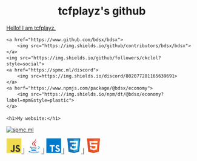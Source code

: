 <h1><b><div align="center">tcfplayz's github</b></h1>
    
<a href="https://www.youtube.com/channel/UCuKTeBqVY9z_TAShMGD87tw">Hello! I am tcfplayz.</a>
    
    <a href="https://www.github.com/bdsx/bdsx">
        <img src="https://img.shields.io/github/contributors/bdsx/bdsx">
    </a>
    <img src="https://img.shields.io/github/followers/ckclol?style=social">
    <a href="https://spmc.ml/discord">
        <img src=https://img.shields.io/discord/802077281165639691>
    </a>
    <a herf="https://www.npmjs.com/package/@bdsx/economy">
        <img src="https://img.shields.io/npm/dt/@bdsx/economy?label=npm&style=plastic">
    </a>

    <h1>My website:</h1>
    
<a href="https://spmc.ml"><img src="https://cdn.discordapp.com/emojis/870181354363568128.png?size=64" alt="spmc.ml"/> 


<a href="https://developer.mozilla.org/en-US/docs/Web/JavaScript" target="_blank"> 
    <img src="https://raw.githubusercontent.com/devicons/devicon/master/icons/javascript/javascript-original.svg" alt="javascript" width="40" height="40"/> 
  </a>|
    <a href="https://java.com" target="_blank"> 
    <img src="https://raw.githubusercontent.com/devicons/devicon/master/icons/java/java-original.svg" alt="java" width="40" height="40"/> 
  </a>|
  <a href="https://www.typescriptlang.org/" target="_blank"> 
    <img src="https://raw.githubusercontent.com/devicons/devicon/master/icons/typescript/typescript-original.svg" alt="typescript" width="40" height="40"/> 
  </a>| 
  <a href="https://css-tricks.com" target="_blank"> 
    <img src="https://github.com/devicons/devicon/blob/master/icons/css3/css3-original.svg" alt="CSS" width="40" height="40" /> 
  </a>| 
  <a href="https://html.com" target="_blank"> 
    <img src="https://github.com/devicons/devicon/blob/master/icons/html5/html5-original.svg" alt="HTML" width="40" height="40" />
  </a>
